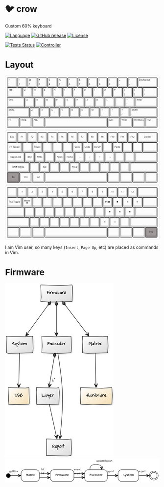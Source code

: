 :bird: crow
====
Custom 60% keyboard

[![Language](https://img.shields.io/badge/language-C++14-blue.svg?style=flat-square)](https://isocpp.org)
[![GitHub release](https://img.shields.io/github/release/dawikur/crow.svg?style=flat-square)](https://github.com/dawikur/crow/releases)
[![License](https://img.shields.io/github/license/dawikur/crow.svg?style=flat-square)](https://github.com/dawikur/crow/blob/master/LICENSE)

[![Tests Status](https://img.shields.io/travis/dawikur/crow/master.svg?label=tests&style=flat-square)](https://travis-ci.org/dawikur/crow)
[![Controller](https://img.shields.io/badge/controller-arduino_micro-orange.svg?style=flat-square)](https://www.arduino.cc/en/Main/ArduinoBoardMicro)

Layout
======

![Keyboard](resources/keyboard-layout.png)
![Keyboard Layer 1](resources/keyboard-layout%20(1).png)
![Keyboard Layer 2](resources/keyboard-layout%20(2).png)

I am Vim user, so many keys (```Insert```, ```Page Up```, etc) are placed as commands in Vim.

Firmware
========

![ClassDiagram](resources/class-diagram.png)
![ActivityDiagram](resources/activity-diagram.png)
